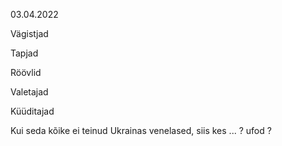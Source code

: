 03.04.2022

Vägistjad

Tapjad

Röövlid

Valetajad

Küüditajad

Kui seda kõike ei teinud Ukrainas venelased, siis kes ... ? ufod ?  
